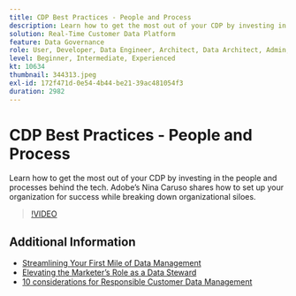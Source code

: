 ```yaml
---
title: CDP Best Practices - People and Process
description: Learn how to get the most out of your CDP by investing in the people and processes behind the tech. Adobe’s Nina Caruso shares how to set up your organization … (Descriptions should be between 60 and 160 characters)
solution: Real-Time Customer Data Platform
feature: Data Governance
role: User, Developer, Data Engineer, Architect, Data Architect, Admin, Leader
level: Beginner, Intermediate, Experienced
kt: 10634
thumbnail: 344313.jpeg
exl-id: 172f471d-0e54-4b44-be21-39ac481054f3
duration: 2982
---
```

# CDP Best Practices - People and Process

Learn how to get the most out of your CDP by investing in the people and processes behind the tech. Adobe’s Nina Caruso shares how to set up your organization for success while breaking down organizational siloes.

>[!VIDEO](https://video.tv.adobe.com/v/344313/?quality=12&learn=on)

## Additional Information

* [Streamlining Your First Mile of Data Management](first-mile.md)
* [Elevating the Marketer’s Role as a Data Steward](https://experienceleague.adobe.com/docs/platform-learn/tutorials/privacy/elevating-the-marketers-role-as-a-data-steward.html)
* [10 considerations for Responsible Customer Data Management](https://experienceleague.adobe.com/docs/platform-learn/tutorials/privacy/ten-considerations-for-responsible-customer-data-management.html)
